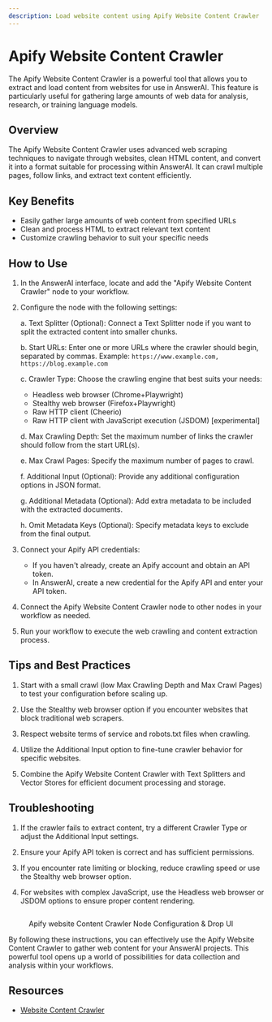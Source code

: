 ```yaml
---
description: Load website content using Apify Website Content Crawler
---
```


# Apify Website Content Crawler

The Apify Website Content Crawler is a powerful tool that allows you to extract and load content from websites for use in AnswerAI. This feature is particularly useful for gathering large amounts of web data for analysis, research, or training language models.

## Overview

The Apify Website Content Crawler uses advanced web scraping techniques to navigate through websites, clean HTML content, and convert it into a format suitable for processing within AnswerAI. It can crawl multiple pages, follow links, and extract text content efficiently.

## Key Benefits

-   Easily gather large amounts of web content from specified URLs
-   Clean and process HTML to extract relevant text content
-   Customize crawling behavior to suit your specific needs

## How to Use

1. In the AnswerAI interface, locate and add the "Apify Website Content Crawler" node to your workflow.

2. Configure the node with the following settings:

    a. Text Splitter (Optional): Connect a Text Splitter node if you want to split the extracted content into smaller chunks.

    b. Start URLs: Enter one or more URLs where the crawler should begin, separated by commas.
    Example: `https://www.example.com, https://blog.example.com`

    c. Crawler Type: Choose the crawling engine that best suits your needs:

    - Headless web browser (Chrome+Playwright)
    - Stealthy web browser (Firefox+Playwright)
    - Raw HTTP client (Cheerio)
    - Raw HTTP client with JavaScript execution (JSDOM) [experimental]

    d. Max Crawling Depth: Set the maximum number of links the crawler should follow from the start URL(s).

    e. Max Crawl Pages: Specify the maximum number of pages to crawl.

    f. Additional Input (Optional): Provide any additional configuration options in JSON format.

    g. Additional Metadata (Optional): Add extra metadata to be included with the extracted documents.

    h. Omit Metadata Keys (Optional): Specify metadata keys to exclude from the final output.

3. Connect your Apify API credentials:

    - If you haven't already, create an Apify account and obtain an API token.
    - In AnswerAI, create a new credential for the Apify API and enter your API token.

4. Connect the Apify Website Content Crawler node to other nodes in your workflow as needed.

5. Run your workflow to execute the web crawling and content extraction process.

## Tips and Best Practices

1. Start with a small crawl (low Max Crawling Depth and Max Crawl Pages) to test your configuration before scaling up.

2. Use the Stealthy web browser option if you encounter websites that block traditional web scrapers.

3. Respect website terms of service and robots.txt files when crawling.

4. Utilize the Additional Input option to fine-tune crawler behavior for specific websites.

5. Combine the Apify Website Content Crawler with Text Splitters and Vector Stores for efficient document processing and storage.

## Troubleshooting

1. If the crawler fails to extract content, try a different Crawler Type or adjust the Additional Input settings.

2. Ensure your Apify API token is correct and has sufficient permissions.

3. If you encounter rate limiting or blocking, reduce crawling speed or use the Stealthy web browser option.

4. For websites with complex JavaScript, use the Headless web browser or JSDOM options to ensure proper content rendering.

<!-- TODO: Add a screenshot of the Apify Website Content Crawler node configuration interface -->
<figure><img src="/.gitbook/assets/screenshots/apifywebsitecontentcrawler.png" alt="" /><figcaption><p> Apify website Content Crawler Node Configuration &#x26; Drop UI</p></figcaption></figure>

By following these instructions, you can effectively use the Apify Website Content Crawler to gather web content for your AnswerAI projects. This powerful tool opens up a world of possibilities for data collection and analysis within your workflows.

## Resources

-   [Website Content Crawler](https://apify.com/apify/website-content-crawler)
